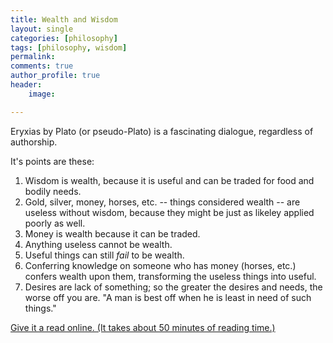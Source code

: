 ```yaml
---
title: Wealth and Wisdom
layout: single
categories: [philosophy]
tags: [philosophy, wisdom]
permalink: 
comments: true
author_profile: true
header:
    image: 

---
```



Eryxias by Plato (or pseudo-Plato) is a fascinating dialogue, regardless of authorship. 

It's points are these: 

1. Wisdom is wealth, because it is useful and can be traded for food and bodily needs.
2. Gold, silver, money, horses, etc. -- things considered wealth -- are useless without wisdom, because they might be just as likeley applied poorly as well. 
3. Money is wealth because it can be traded.
4. Anything useless cannot be wealth. 
5. Useful things can still *fail* to be wealth.
6. Conferring knowledge on someone who has money (horses, etc.) confers wealth upon them, transforming the useless things into useful. 
7. Desires are lack of something; so the greater the desires and needs, the worse off you are. "A man is best off when he is least in need of such things."

[Give it a read online. (It takes about 50 minutes of reading time.)](http://www.gutenberg.org/files/1681/1681-h/1681-h.htm)
